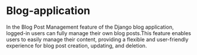 # Blog-application
In the Blog Post Management feature of the Django blog application, logged-in users can fully manage their own blog posts.This feature enables users to easily manage their content, providing a flexible and user-friendly experience for blog post creation, updating, and deletion.
